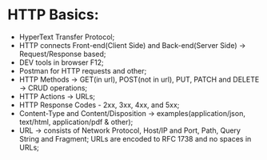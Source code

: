 # HTTP Basics:

- HyperText Transfer Protocol;
- HTTP connects Front-end(Client Side) and Back-end(Server Side) -> Request/Response based;
- DEV tools in browser F12;
- Postman for HTTP requests and other;
- HTTP Methods -> GET(in url), POST(not in url), PUT, PATCH and DELETE -> CRUD operations;
- HTTP Actions -> URLs;
- HTTP Response Codes - 2xx, 3xx, 4xx, and 5xx;
- Content-Type and Content/Disposition -> examples(application/json, text/html, application/pdf & other);
- URL -> consists of Network Protocol, Host/IP and Port, Path, Query String and Fragment; URLs are encoded to RFC 1738 and no spaces in URLs;
